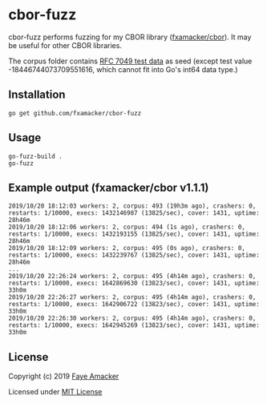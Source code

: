 # cbor-fuzz

cbor-fuzz performs fuzzing for my CBOR library ([fxamacker/cbor](https://github.com/fxamacker/cbor)).  It may be useful for other CBOR libraries. 

The corpus folder contains [RFC 7049 test data](https://tools.ietf.org/html/rfc7049#appendix-A) as seed (except test value -18446744073709551616, which cannot fit into Go's int64 data type.)

## Installation 

```
go get github.com/fxamacker/cbor-fuzz
``` 

## Usage

```
go-fuzz-build .
go-fuzz
```

## Example output (fxamacker/cbor v1.1.1)

```
2019/10/20 18:12:03 workers: 2, corpus: 493 (19h3m ago), crashers: 0, restarts: 1/10000, execs: 1432146987 (13825/sec), cover: 1431, uptime: 28h46m
2019/10/20 18:12:06 workers: 2, corpus: 494 (1s ago), crashers: 0, restarts: 1/10000, execs: 1432193155 (13825/sec), cover: 1431, uptime: 28h46m
2019/10/20 18:12:09 workers: 2, corpus: 495 (0s ago), crashers: 0, restarts: 1/10000, execs: 1432239767 (13825/sec), cover: 1431, uptime: 28h46m
...
2019/10/20 22:26:24 workers: 2, corpus: 495 (4h14m ago), crashers: 0, restarts: 1/10000, execs: 1642869630 (13823/sec), cover: 1431, uptime: 33h0m
2019/10/20 22:26:27 workers: 2, corpus: 495 (4h14m ago), crashers: 0, restarts: 1/10000, execs: 1642906722 (13823/sec), cover: 1431, uptime: 33h0m
2019/10/20 22:26:30 workers: 2, corpus: 495 (4h14m ago), crashers: 0, restarts: 1/10000, execs: 1642945269 (13823/sec), cover: 1431, uptime: 33h0m
```

## License 

Copyright (c) 2019 [Faye Amacker](https://github.com/fxamacker)

Licensed under [MIT License](LICENSE)
